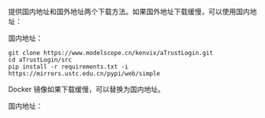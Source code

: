 提供国内地址和国外地址两个下载方法。如果国外地址下载缓慢，可以使用国内地址：

国内地址：

```shell
git clone https://www.modelscope.cn/kenvix/aTrustLogin.git
cd aTrustLogin/src
pip install -r requirements.txt -i https://mirrors.ustc.edu.cn/pypi/web/simple
```

Docker 镜像如果下载缓慢，可以替换为国内地址。

国内地址：

```

```